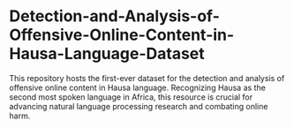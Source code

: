 # Detection-and-Analysis-of-Offensive-Online-Content-in-Hausa-Language-Dataset
This repository hosts the first-ever dataset for the detection and analysis of offensive online content in Hausa language. Recognizing Hausa as the second most spoken language in Africa, this resource is crucial for advancing natural language processing research and combating online harm.
